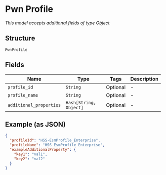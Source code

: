 
# Pwn Profile

*This model accepts additional fields of type Object.*

## Structure

`PwnProfile`

## Fields

| Name | Type | Tags | Description |
|  --- | --- | --- | --- |
| `profile_id` | `String` | Optional | - |
| `profile_name` | `String` | Optional | - |
| `additional_properties` | `Hash[String, Object]` | Optional | - |

## Example (as JSON)

```json
{
  "profileId": "HSS-EsmProfile_Enterprise",
  "profileName": "HSS EsmProfile Enterprise",
  "exampleAdditionalProperty": {
    "key1": "val1",
    "key2": "val2"
  }
}
```

